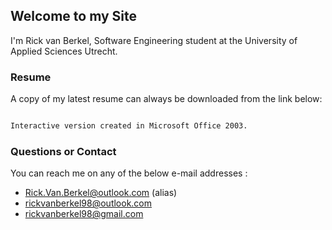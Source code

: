 ## Welcome to my Site

I'm Rick van Berkel, Software Engineering student at the University of Applied Sciences Utrecht.

### Resume

A copy of my latest resume can always be downloaded from the link below:

```markdown

Interactive version created in Microsoft Office 2003.
```

### Questions or Contact

You can reach me on any of the below e-mail addresses :
- Rick.Van.Berkel@outlook.com (alias)
- rickvanberkel98@outlook.com
- rickvanberkel98@gmail.com

